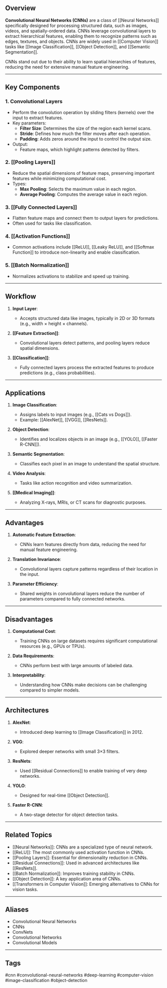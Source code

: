 ## Overview
**Convolutional Neural Networks (CNNs)** are a class of [[Neural Networks]] specifically designed for processing structured data, such as images, videos, and spatially-ordered data. CNNs leverage convolutional layers to extract hierarchical features, enabling them to recognize patterns such as edges, textures, and objects. CNNs are widely used in [[Computer Vision]] tasks like [[Image Classification]], [[Object Detection]], and [[Semantic Segmentation]].

CNNs stand out due to their ability to learn spatial hierarchies of features, reducing the need for extensive manual feature engineering.

---

## Key Components

### 1. **Convolutional Layers**
- Perform the convolution operation by sliding filters (kernels) over the input to extract features.
- Key parameters:
  - **Filter Size**: Determines the size of the region each kernel scans.
  - **Stride**: Defines how much the filter moves after each operation.
  - **Padding**: Adds zeros around the input to control the output size.
- Output:
  - Feature maps, which highlight patterns detected by filters.

### 2. **[[Pooling Layers]]**
- Reduce the spatial dimensions of feature maps, preserving important features while minimizing computational cost.
- Types:
  - **Max Pooling**: Selects the maximum value in each region.
  - **Average Pooling**: Computes the average value in each region.

### 3. **[[Fully Connected Layers]]**
- Flatten feature maps and connect them to output layers for predictions.
- Often used for tasks like classification.

### 4. **[[Activation Functions]]**
- Common activations include [[ReLU]], [[Leaky ReLU]], and [[Softmax Function]] to introduce non-linearity and enable classification.

### 5. **[[Batch Normalization]]**
- Normalizes activations to stabilize and speed up training.

---

## Workflow

1. **Input Layer**:
   - Accepts structured data like images, typically in 2D or 3D formats (e.g., width × height × channels).

2. **[[Feature Extraction]]**:
   - Convolutional layers detect patterns, and pooling layers reduce spatial dimensions.

3. **[[Classification]]**:
   - Fully connected layers process the extracted features to produce predictions (e.g., class probabilities).

---

## Applications

1. **Image Classification**:
   - Assigns labels to input images (e.g., [[Cats vs Dogs]]).
   - Example: [[AlexNet]], [[VGG]], [[ResNets]].

2. **Object Detection**:
   - Identifies and localizes objects in an image (e.g., [[YOLO]], [[Faster R-CNN]]).

3. **Semantic Segmentation**:
   - Classifies each pixel in an image to understand the spatial structure.

4. **Video Analysis**:
   - Tasks like action recognition and video summarization.

5. **[[Medical Imaging]]**:
   - Analyzing X-rays, MRIs, or CT scans for diagnostic purposes.

---

## Advantages

1. **Automatic Feature Extraction**:
   - CNNs learn features directly from data, reducing the need for manual feature engineering.

2. **Translation Invariance**:
   - Convolutional layers capture patterns regardless of their location in the input.

3. **Parameter Efficiency**:
   - Shared weights in convolutional layers reduce the number of parameters compared to fully connected networks.

---

## Disadvantages

1. **Computational Cost**:
   - Training CNNs on large datasets requires significant computational resources (e.g., GPUs or TPUs).

2. **Data Requirements**:
   - CNNs perform best with large amounts of labeled data.

3. **Interpretability**:
   - Understanding how CNNs make decisions can be challenging compared to simpler models.

---

## Architectures

1. **AlexNet**:
   - Introduced deep learning to [[Image Classification]] in 2012.

2. **VGG**:
   - Explored deeper networks with small 3×3 filters.

3. **ResNets**:
   - Used [[Residual Connections]] to enable training of very deep networks.

4. **YOLO**:
   - Designed for real-time [[Object Detection]].

5. **Faster R-CNN**:
   - A two-stage detector for object detection tasks.

---

## Related Topics

- [[Neural Networks]]: CNNs are a specialized type of neural network.
- [[ReLU]]: The most commonly used activation function in CNNs.
- [[Pooling Layers]]: Essential for dimensionality reduction in CNNs.
- [[Residual Connections]]: Used in advanced architectures like [[ResNets]].
- [[Batch Normalization]]: Improves training stability in CNNs.
- [[Object Detection]]: A key application area of CNNs.
- [[Transformers in Computer Vision]]: Emerging alternatives to CNNs for vision tasks.

---

## Aliases
- Convolutional Neural Networks
- CNNs
- ConvNets
- Convolutional Networks
- Convolutional Models

---

## Tags
#cnn #convolutional-neural-networks #deep-learning #computer-vision #image-classification #object-detection